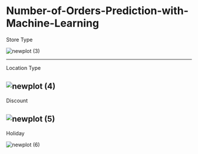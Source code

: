# Number-of-Orders-Prediction-with-Machine-Learning

Store Type

![newplot (3)](https://user-images.githubusercontent.com/97463861/209448784-3f22423d-11aa-40cc-b0cf-101e1287bf90.png)
<hr>
Location Type

![newplot (4)](https://user-images.githubusercontent.com/97463861/209448800-e52d8b14-ae5b-4e12-bc74-f468365a44cf.png)
--------------------------
Discount

![newplot (5)](https://user-images.githubusercontent.com/97463861/209448819-be565a9e-1978-4e74-8050-7c6a3666c1b8.png)
--------------------------
Holiday

![newplot (6)](https://user-images.githubusercontent.com/97463861/209448839-8470cea3-e080-4de0-8af3-8e4c5d5fce41.png)
